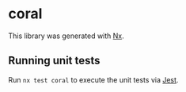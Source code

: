 # coral

This library was generated with [Nx](https://nx.dev).

## Running unit tests

Run `nx test coral` to execute the unit tests via [Jest](https://jestjs.io).
